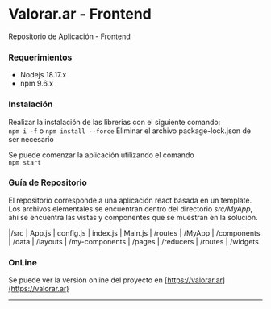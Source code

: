 # Valorar.ar - Frontend
Repositorio de Aplicación - Frontend 

### Requerimientos

- Nodejs 18.17.x
- npm 9.6.x

### Instalación
Realizar la instalación de las librerias con el siguiente comando:  
`npm i -f` o `npm install --force`
Eliminar el archivo package-lock.json de ser necesario

Se puede comenzar la aplicación utilizando el comando  
`npm start`

### Guía de Repositorio
El repositorio corresponde a una aplicación react basada en un template. Los archivos 
elementales se encuentran dentro del directorio _src/MyApp_, ahí se encuentra las vistas
y componentes que se muestran en la solución.

|/src
    | App.js
    | config.js
    | index.js
    | Main.js
    | /routes
    | /MyApp
        | /components
        | /data
        | /layouts
        | /my-components
        | /pages
        | /reducers
        | /routes
        | /widgets

### OnLine
Se puede ver la versión online del proyecto en [https://valorar.ar](https://valorar.ar)

---